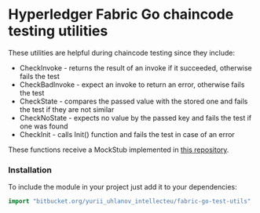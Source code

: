 # Hyperledger Fabric Go chaincode testing utilities

These utilities are helpful during chaincode testing since they include:
*  CheckInvoke - returns the result of an invoke if it succeeded, otherwise fails the test
*  CheckBadInvoke - expect an invoke to return an error, otherwise fails the test
*  CheckState - compares the passed value with the stored one and fails the test if they are not similar
*  CheckNoState - expects no value by the passed key and fails the test if one was found
*  CheckInit - calls Init() function and fails the test in case of an error

These functions receive a MockStub implemented in [this repository](https://bitbucket.org/yurii_uhlanov_intellecteu/fabric-go-mockstub-impl/).

### Installation
To include the module in your project just add it to your dependencies:
```Go
import "bitbucket.org/yurii_uhlanov_intellecteu/fabric-go-test-utils"
```

